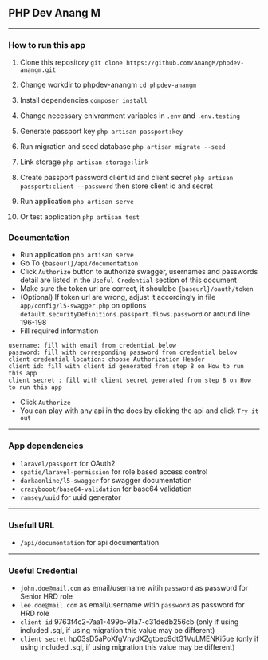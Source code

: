 ## PHP Dev Anang M
---

### How to run this app

1. Clone this repository `git clone https://github.com/AnangM/phpdev-anangm.git`

2. Change workdir to phpdev-anangm `cd phpdev-anangm`

3. Install dependencies `composer install`

4. Change necessary enivronment variables in `.env` and `.env.testing`

5. Generate passport key `php artisan passport:key`

6. Run migration and seed database `php artisan migrate --seed`

7. Link storage `php artisan storage:link`

8. Create passport password client id and client secret `php artisan passport:client --password` then store client id and secret

9. Run application `php artisan serve`

10. Or test application `php artisan test`

### Documentation

- Run application `php artisan serve`
- Go To `{baseurl}/api/documentation`
- Click `Authorize` button to authorize swagger, usernames and passwords detail are listed in the `Useful Credential` section of this document
- Make sure the token url are correct, it shouldbe `{baseurl}/oauth/token`
- (Optional) If token url are wrong, adjust it accordingly in file `app/config/l5-swagger.php` on options `default.securityDefinitions.passport.flows.password` or around line 196-198
- Fill required information 
```
username: fill with email from credential below
password: fill with corresponding password from credential below
client credential location: choose Authorization Header
client id: fill with client id generated from step 8 on How to run this app
client secret : fill with client secret generated from step 8 on How to run this app
```
-  Click `Authorize`
- You can play with any api in the docs by clicking the api and click `Try it out`


---
### App dependencies

- `laravel/passport` for OAuth2
- `spatie/laravel-permission` for role based access control
- `darkaonline/l5-swagger` for swagger documentation
- `crazybooot/base64-validation` for base64 validation
- `ramsey/uuid` for uuid generator

---
### Usefull URL
- `/api/documentation` for api documentation

---
### Useful Credential
- `john.doe@mail.com` as email/username witih `password` as password for Senior HRD role
- `lee.doe@mail.com` as email/username witih `password` as password for HRD role
- `client id` 9763f4c2-7aa1-499b-91a7-c31dedb256cb (only if using included .sql, if using migration this value may be different)
- `client secret` hp03sD5aPoXfgVnydXZgtbep9dtG1VuLMENKi5ue (only if using included .sql, if using migration this value may be different)